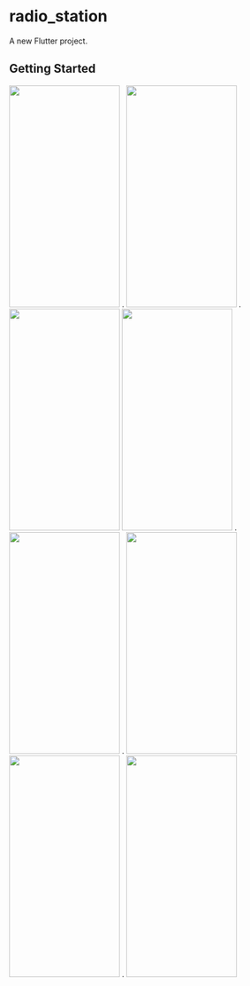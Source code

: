 # radio_station

A new Flutter project.

## Getting Started


<img src="/assets/git/0.jpg" height="400" width="200"> . <img src="/assets/git/1.jpg" height="400" width="200"> . <img src="/assets/git/2.jpg" height="400" width="200">
<img src="/assets/git/3.jpg" height="400" width="200"> . <img src="/assets/git/4.jpg" height="400" width="200"> . <img src="/assets/git/5.jpg" height="400" width="200">
<img src="/assets/git/6.jpg" height="400" width="200"> . <img src="/assets/git/7.jpg" height="400" width="200">
